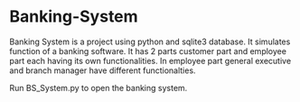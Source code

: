 # Banking-System

Banking System is a project using python and sqlite3 database. It simulates function of a banking software. It has 2 parts customer part and employee part each having its own functionalities. In employee part general executive and branch manager have different functionalties.


Run BS_System.py to open the banking system.
